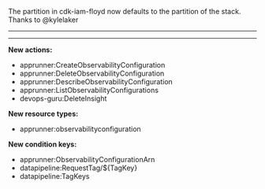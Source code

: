 The partition in cdk-iam-floyd now defaults to the partition of the stack. Thanks to @kylelaker

---

---

**New actions:**

- apprunner:CreateObservabilityConfiguration
- apprunner:DeleteObservabilityConfiguration
- apprunner:DescribeObservabilityConfiguration
- apprunner:ListObservabilityConfigurations
- devops-guru:DeleteInsight

**New resource types:**

- apprunner:observabilityconfiguration

**New condition keys:**

- apprunner:ObservabilityConfigurationArn
- datapipeline:RequestTag/${TagKey}
- datapipeline:TagKeys
